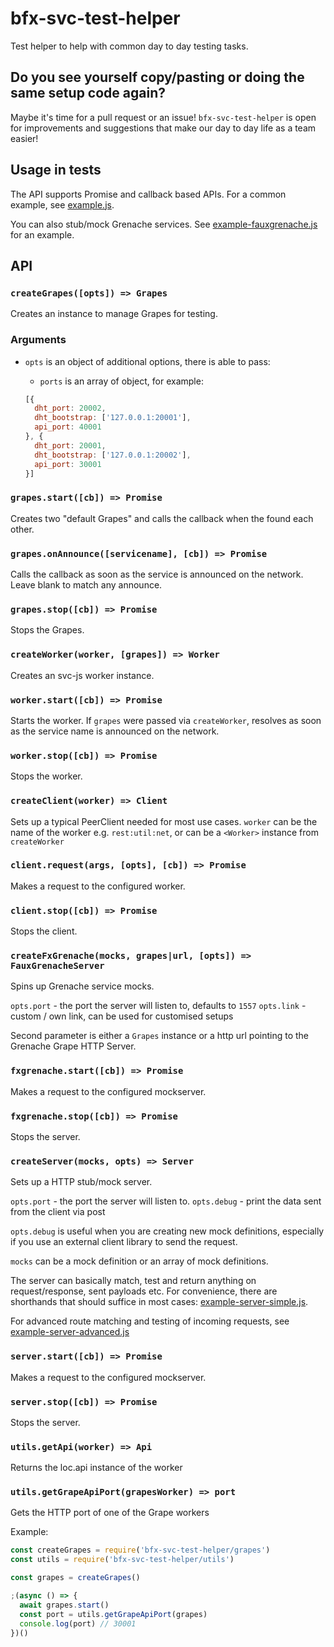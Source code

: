 # bfx-svc-test-helper

Test helper to help with common day to day testing tasks.

## Do you see yourself copy/pasting or doing the same setup code again?

Maybe it's time for a pull request or an issue! `bfx-svc-test-helper` is open
for improvements and suggestions that make our day to day life as a team easier!

## Usage in tests

The API supports Promise and callback based APIs. For a common example,
see [example.js](example.js).

You can also stub/mock Grenache services. See
[example-fauxgrenache.js](example-fauxgrenache.js) for an example.

## API

### `createGrapes([opts]) => Grapes`

Creates an instance to manage Grapes for testing.

### Arguments

- `opts` is an object of additional options, there is able to pass:
  - `ports` is an array of object, for example:

  ```js
  [{
    dht_port: 20002,
    dht_bootstrap: ['127.0.0.1:20001'],
    api_port: 40001
  }, {
    dht_port: 20001,
    dht_bootstrap: ['127.0.0.1:20002'],
    api_port: 30001
  }]
  ```

### `grapes.start([cb]) => Promise`

Creates two "default Grapes" and calls the callback when the found each other.

### `grapes.onAnnounce([servicename], [cb]) => Promise`

Calls the callback as soon as the service is announced on the network.
Leave blank to match any announce.

### `grapes.stop([cb]) => Promise`

Stops the Grapes.

### `createWorker(worker, [grapes]) => Worker`

Creates an svc-js worker instance.

### `worker.start([cb]) => Promise`

Starts the worker. If `grapes` were passed via `createWorker`, resolves as
soon as the service name is announced on the network.

### `worker.stop([cb]) => Promise`

Stops the worker.

### `createClient(worker) => Client`

Sets up a typical PeerClient needed for most use cases.
`worker` can be the name of the worker e.g. `rest:util:net`, or can be a
`<Worker>` instance from `createWorker`

### `client.request(args, [opts], [cb]) => Promise`

Makes a request to the configured worker.

### `client.stop([cb]) => Promise`

Stops the client.

### `createFxGrenache(mocks, grapes|url, [opts]) => FauxGrenacheServer`

Spins up Grenache service mocks.

  `opts.port` - the port the server will listen to, defaults to `1557`
  `opts.link` - custom / own link, can be used for customised setups

Second parameter is either a `Grapes` instance or a http url pointing
to the Grenache Grape HTTP Server.

### `fxgrenache.start([cb]) => Promise`

Makes a request to the configured mockserver.

### `fxgrenache.stop([cb]) => Promise`

Stops the server.

### `createServer(mocks, opts) => Server`

Sets up a HTTP stub/mock server.

  `opts.port` - the port the server will listen to.
  `opts.debug` - print the data sent from the client via post

`opts.debug` is useful when you are creating new mock definitions, especially
if you use an external client library to send the request.

`mocks` can be a mock definition or an array of mock definitions.

The server can basically match, test and return anything on request/response,
sent payloads etc. For convenience, there are shorthands that should suffice
in most cases: [example-server-simple.js](example-server-simple.js).

For advanced route matching and testing of incoming requests, see [example-server-advanced.js](example-server-advanced.js)

### `server.start([cb]) => Promise`

Makes a request to the configured mockserver.

### `server.stop([cb]) => Promise`

Stops the server.

### `utils.getApi(worker) => Api`

Returns the loc.api instance of the worker

### `utils.getGrapeApiPort(grapesWorker) => port`

Gets the HTTP port of one of the Grape workers

Example:

```js
const createGrapes = require('bfx-svc-test-helper/grapes')
const utils = require('bfx-svc-test-helper/utils')

const grapes = createGrapes()

;(async () => {
  await grapes.start()
  const port = utils.getGrapeApiPort(grapes)
  console.log(port) // 30001
})()
```
